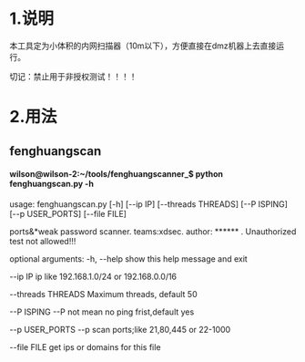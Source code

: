 
# 1.说明
本工具定为小体积的内网扫描器（10m以下），方便直接在dmz机器上去直接运行。

切记：禁止用于非授权测试！！！！





# 2.用法
## fenghuangscan

#### wilson@wilson-2:~/tools/fenghuangscanner_$ python fenghuangscan.py -h
usage: fenghuangscan.py [-h] [--ip IP] [--threads THREADS] [--P ISPING]
                        [--p USER_PORTS] [--file FILE]

ports&*weak password scanner. teams:xdsec. author: ****** . Unauthorized test not allowed!!!

optional arguments:
  -h, --help         show this help message and exit
  
  --ip IP            ip like 192.168.1.0/24 or 192.168.0.0/16
  
  --threads THREADS  Maximum threads, default 50
  
  --P ISPING         --P not mean no ping frist,default yes
  
  --p USER_PORTS     --p scan ports;like 21,80,445 or 22-1000
  
  --file FILE        get ips or domains for this file
  


